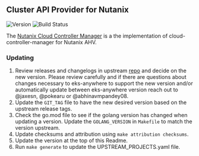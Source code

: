 ## **Cluster API Provider for Nutanix**
![Version](https://img.shields.io/badge/version-v0.5.2-blue)
![Build Status]()

The [Nutanix Cloud Controller Manager](https://github.com/nutanix-cloud-native/cloud-provider-nutanix) is a the implementation of cloud-controller-manager for Nutanix AHV.


### Updating

1. Review releases and changelogs in upstream [repo](https://github.com/nutanix-cloud-native/cloud-provider-nutanix) and decide on the new version.
   Please review carefully and if there are questions about changes necessary to eks-anywhere to support the new version
   and/or automatically update between eks-anywhere version reach out to @jaxesn, @pokearu or @abhinavmpandey08.
2. Update the `GIT_TAG` file to have the new desired version based on the upstream release tags.
3. Check the go.mod file to see if the golang version has changed when updating a version. Update the `GOLANG_VERSION` in `Makefile` to match the version upstream.
4. Update checksums and attribution using `make attribution checksums`.
5. Update the version at the top of this Readme.
6. Run `make generate` to update the UPSTREAM_PROJECTS.yaml file.
